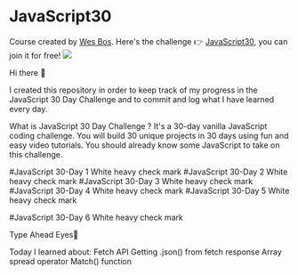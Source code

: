 # JavaScript30
Course created by  [Wes Bos](https://github.com/wesbos). Here's the challenge 👉 [JavaScript30](https://courses.wesbos.com/account), you can join it for free!
<image src="https://camo.githubusercontent.com/07ca65497065dd926bd889c53b7b7652f8ef3cbc4320739cf7ebed3c4d34cb2d/68747470733a2f2f6a61766173637269707433302e636f6d2f696d616765732f4a53332d736f6369616c2d73686172652e706e67">
  
  Hi there 👋

I created this repository in order to keep track of my progress in the JavaScript 30 Day Challenge and to commit and log what I have learned every day.
  
  What is JavaScript 30 Day Challenge ?
  It's a 30-day vanilla JavaScript coding challenge. You will build 30 unique projects in 30 days using fun and easy video tutorials.
  You should already know some JavaScript to take on this challenge.
  
 
   #JavaScript 30-Day 1 White heavy check mark
   #JavaScript 30-Day 2 White heavy check mark
   #JavaScript 30-Day 3 White heavy check mark
   #JavaScript 30-Day 4 White heavy check mark
   #JavaScript 30-Day 5 White heavy check mark
  
   #JavaScript 30-Day 6 White heavy check mark

Type Ahead Eyes👀
 
Today I learned about: 
Fetch API 
Getting .json() from fetch response
Array spread operator
Match() function
